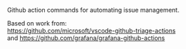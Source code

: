 Github action commands for automating issue management. 

Based on work from: </br>
https://github.com/microsoft/vscode-github-triage-actions </br>
and
https://github.com/grafana/grafana-github-actions



